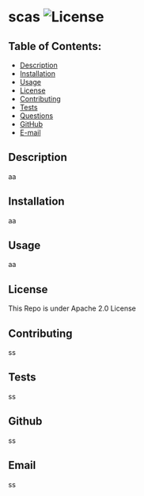 # scas                   ![License](https://img.shields.io/badge/License-Apache_2.0-blue.svg)

    
  ## Table of Contents:
  - [Description](#description)
  - [Installation](#installation)
  - [Usage](#usage)
  - [License](#licence)
  - [Contributing](#contributing)
  - [Tests](#tests)
  - [Questions](#github)
  - [GitHub](#github)
  - [E-mail](#email)

  ## Description
  aa

  ## Installation
  aa

  ## Usage
  aa

  ## License
  This Repo is under Apache 2.0 License

  ## Contributing
  ss

  ## Tests
  ss

  ## Github
  ss

  ## Email
  ss 